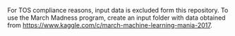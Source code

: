 For TOS compliance reasons, input data is excluded form this repository. To use the March Madness program, create an input folder with 
data obtained from https://www.kaggle.com/c/march-machine-learning-mania-2017.
